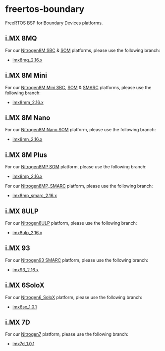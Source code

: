 freertos-boundary
=================

FreeRTOS BSP for Boundary Devices platforms.

i.MX 8MQ
--------

For our [Nitrogen8M SBC][nitrogen8m] & [SOM][nitrogen8m-som] platforms, please use the following branch:
* [imx8mq_2.16.x][branch-8mq]

i.MX 8M Mini
------------

For our [Nitrogen8M Mini SBC][nitrogen8mm], [SOM][nitrogen8mm-som] & [SMARC][nitrogen8mm-smarc] platforms, please use the following branch:
* [imx8mm_2.16.x][branch-8mm]

i.MX 8M Nano
------------

For our [Nitrogen8M Nano SOM][nitrogen8mn-som] platform, please use the following branch:
* [imx8mn_2.16.x][branch-8mn]

i.MX 8M Plus
------------

For our [Nitrogen8MP SOM][nitrogen8mp] platform, please use the following branch:
* [imx8mp_2.16.x][branch-8mp]

For our [Nitrogen8MP_SMARC][nitrogen8mp-smarc] platform, please use the following branch:
* [imx8mp_smarc_2.16.x][branch-8mp-smarc]

i.MX 8ULP
---------

For our [Nitrogen8ULP][nitrogen8ulp] platform, please use the following branch:
* [imx8ulp_2.16.x][branch-8ulp]

i.MX 93
---------

For our [Nitrogen93 SMARC][nitrogen93-smarc] platform, please use the following branch:
* [imx93_2.16.x][branch-93]

i.MX 6SoloX
-----------

For our [Nitrogen6_SoloX][nitrogen6sx] platform, please use the following branch:
* [imx6sx_1.0.1][branch-6sx]

i.MX 7D
-------

For our [Nitrogen7][nitrogen7] platform, please use the following branch:
* [imx7d_1.0.1][branch-7d]

[nitrogen6sx]: https://ezurio.com/product/nit6_solox-imx6/ "Nitrogen6 SoloX"
[nitrogen7]: https://ezurio.com/product/nitrogen7/ "Nitrogen7"
[nitrogen8m]: https://www.ezurio.com/single-board-computer/nxp-imx8/nitrogen8m-sbc "Nitrogen8M"
[nitrogen8m-som]: https://www.ezurio.com/system-on-module/nxp-imx8/nitrogen8m-som "Nitrogen8M SOM"
[nitrogen8mm]: https://www.ezurio.com/single-board-computer/nxp-imx8/nitrogen8m-mini-sbc "Nitrogen8M Mini"
[nitrogen8mm-som]: https://www.ezurio.com/system-on-module/nxp-imx8/nitrogen8m-mini-som "Nitrogen8M Mini SOM"
[nitrogen8mm-smarc]: https://www.ezurio.com/product/nitrogen8m-mini-smarc "Nitrogen8M Mini SMARC"
[nitrogen8mn-som]: https://www.ezurio.com/system-on-module/nxp-imx8/nitrogen8m-nano-som "Nitrogen8M Nano SOM"
[nitrogen8mp]: https://www.ezurio.com/system-on-module/nxp-imx8/nitrogen8m-plus-som "Nitrogen8M Plus SOM"
[nitrogen8mp-smarc]: https://www.ezurio.com/system-on-module/nxp-imx8/nitrogen8m-plus-smarc "Nitrogen8MP SMARC"
[nitrogen8ulp]: https://www.ezurio.com/system-on-module/nxp-imx8/nitrogen8ulp-som "Nitrogen8ULP SOM"
[nitrogen93-smarc]: https://www.ezurio.com/system-on-module/nxp-imx9/nitrogen93-smarc "Nitrogen93 SMARC"
[branch-6sx]: https://github.com/boundarydevices/freertos-boundary/tree/imx6sx_1.0.1 "i.MX6SoloX 1.0.1 branch"
[branch-7d]: https://github.com/boundarydevices/freertos-boundary/tree/imx7d_1.0.1 "i.MX7D 1.0.1 branch"
[branch-8mq]: https://github.com/boundarydevices/freertos-boundary/tree/imx8mq_2.16.x "i.MX8MQ 2.16.x branch"
[branch-8mm]: https://github.com/boundarydevices/freertos-boundary/tree/imx8mm_2.16.x "i.MX8M Mini 2.16.x branch"
[branch-8mn]: https://github.com/boundarydevices/freertos-boundary/tree/imx8mn_2.16.x "i.MX8M Nano 2.16.x branch"
[branch-8mp]: https://github.com/boundarydevices/freertos-boundary/tree/imx8mp_2.16.x "i.MX8M Plus 2.16.x branch"
[branch-8mp-smarc]: https://github.com/boundarydevices/freertos-boundary/tree/imx8mp_smarc_2.16.x "i.MX8M Plus SMARC 2.16.x branch"
[branch-8ulp]: https://github.com/boundarydevices/freertos-boundary/tree/imx8ulp_2.16.x "i.MX8ULP 2.16.x branch"
[branch-93]: https://github.com/boundarydevices/freertos-boundary/tree/imx93_2.16.x "i.MX93 2.16.x branch"
